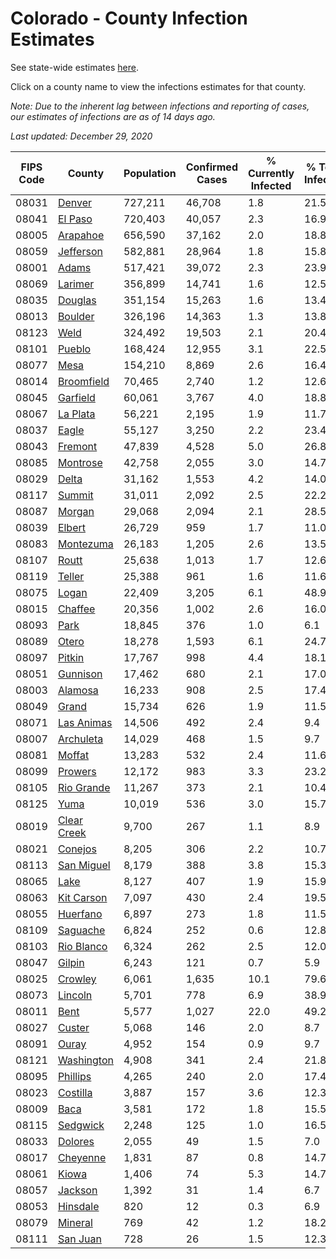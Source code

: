 # Colorado - County Infection Estimates

See state-wide estimates [here](/infections/us-co).

Click on a county name to view the infections estimates for that county.

*Note: Due to the inherent lag between infections and reporting of cases, our estimates of infections are as of 14 days ago.*

*Last updated: December 29, 2020*

|   FIPS Code |                     County |   Population |   Confirmed Cases |   % Currently Infected |   % Total Infected |
|-------------|----------------------------|--------------|-------------------|------------------------|--------------------|
|       08031 |           [Denver](denver) |      727,211 |            46,708 |                    1.8 |               21.5 |
|       08041 |         [El Paso](el-paso) |      720,403 |            40,057 |                    2.3 |               16.9 |
|       08005 |       [Arapahoe](arapahoe) |      656,590 |            37,162 |                    2.0 |               18.8 |
|       08059 |     [Jefferson](jefferson) |      582,881 |            28,964 |                    1.8 |               15.8 |
|       08001 |             [Adams](adams) |      517,421 |            39,072 |                    2.3 |               23.9 |
|       08069 |         [Larimer](larimer) |      356,899 |            14,741 |                    1.6 |               12.5 |
|       08035 |         [Douglas](douglas) |      351,154 |            15,263 |                    1.6 |               13.4 |
|       08013 |         [Boulder](boulder) |      326,196 |            14,363 |                    1.3 |               13.8 |
|       08123 |               [Weld](weld) |      324,492 |            19,503 |                    2.1 |               20.4 |
|       08101 |           [Pueblo](pueblo) |      168,424 |            12,955 |                    3.1 |               22.5 |
|       08077 |               [Mesa](mesa) |      154,210 |             8,869 |                    2.6 |               16.4 |
|       08014 |   [Broomfield](broomfield) |       70,465 |             2,740 |                    1.2 |               12.6 |
|       08045 |       [Garfield](garfield) |       60,061 |             3,767 |                    4.0 |               18.8 |
|       08067 |       [La Plata](la-plata) |       56,221 |             2,195 |                    1.9 |               11.7 |
|       08037 |             [Eagle](eagle) |       55,127 |             3,250 |                    2.2 |               23.4 |
|       08043 |         [Fremont](fremont) |       47,839 |             4,528 |                    5.0 |               26.8 |
|       08085 |       [Montrose](montrose) |       42,758 |             2,055 |                    3.0 |               14.7 |
|       08029 |             [Delta](delta) |       31,162 |             1,553 |                    4.2 |               14.0 |
|       08117 |           [Summit](summit) |       31,011 |             2,092 |                    2.5 |               22.2 |
|       08087 |           [Morgan](morgan) |       29,068 |             2,094 |                    2.1 |               28.5 |
|       08039 |           [Elbert](elbert) |       26,729 |               959 |                    1.7 |               11.0 |
|       08083 |     [Montezuma](montezuma) |       26,183 |             1,205 |                    2.6 |               13.5 |
|       08107 |             [Routt](routt) |       25,638 |             1,013 |                    1.7 |               12.6 |
|       08119 |           [Teller](teller) |       25,388 |               961 |                    1.6 |               11.6 |
|       08075 |             [Logan](logan) |       22,409 |             3,205 |                    6.1 |               48.9 |
|       08015 |         [Chaffee](chaffee) |       20,356 |             1,002 |                    2.6 |               16.0 |
|       08093 |               [Park](park) |       18,845 |               376 |                    1.0 |                6.1 |
|       08089 |             [Otero](otero) |       18,278 |             1,593 |                    6.1 |               24.7 |
|       08097 |           [Pitkin](pitkin) |       17,767 |               998 |                    4.4 |               18.1 |
|       08051 |       [Gunnison](gunnison) |       17,462 |               680 |                    2.1 |               17.0 |
|       08003 |         [Alamosa](alamosa) |       16,233 |               908 |                    2.5 |               17.4 |
|       08049 |             [Grand](grand) |       15,734 |               626 |                    1.9 |               11.5 |
|       08071 |   [Las Animas](las-animas) |       14,506 |               492 |                    2.4 |                9.4 |
|       08007 |     [Archuleta](archuleta) |       14,029 |               468 |                    1.5 |                9.7 |
|       08081 |           [Moffat](moffat) |       13,283 |               532 |                    2.4 |               11.6 |
|       08099 |         [Prowers](prowers) |       12,172 |               983 |                    3.3 |               23.2 |
|       08105 |   [Rio Grande](rio-grande) |       11,267 |               373 |                    2.1 |               10.4 |
|       08125 |               [Yuma](yuma) |       10,019 |               536 |                    3.0 |               15.7 |
|       08019 | [Clear Creek](clear-creek) |        9,700 |               267 |                    1.1 |                8.9 |
|       08021 |         [Conejos](conejos) |        8,205 |               306 |                    2.2 |               10.7 |
|       08113 |   [San Miguel](san-miguel) |        8,179 |               388 |                    3.8 |               15.3 |
|       08065 |               [Lake](lake) |        8,127 |               407 |                    1.9 |               15.9 |
|       08063 |   [Kit Carson](kit-carson) |        7,097 |               430 |                    2.4 |               19.5 |
|       08055 |       [Huerfano](huerfano) |        6,897 |               273 |                    1.8 |               11.5 |
|       08109 |       [Saguache](saguache) |        6,824 |               252 |                    0.6 |               12.8 |
|       08103 |   [Rio Blanco](rio-blanco) |        6,324 |               262 |                    2.5 |               12.0 |
|       08047 |           [Gilpin](gilpin) |        6,243 |               121 |                    0.7 |                5.9 |
|       08025 |         [Crowley](crowley) |        6,061 |             1,635 |                   10.1 |               79.6 |
|       08073 |         [Lincoln](lincoln) |        5,701 |               778 |                    6.9 |               38.9 |
|       08011 |               [Bent](bent) |        5,577 |             1,027 |                   22.0 |               49.2 |
|       08027 |           [Custer](custer) |        5,068 |               146 |                    2.0 |                8.7 |
|       08091 |             [Ouray](ouray) |        4,952 |               154 |                    0.9 |                9.7 |
|       08121 |   [Washington](washington) |        4,908 |               341 |                    2.4 |               21.8 |
|       08095 |       [Phillips](phillips) |        4,265 |               240 |                    2.0 |               17.4 |
|       08023 |       [Costilla](costilla) |        3,887 |               157 |                    3.6 |               12.3 |
|       08009 |               [Baca](baca) |        3,581 |               172 |                    1.8 |               15.5 |
|       08115 |       [Sedgwick](sedgwick) |        2,248 |               125 |                    1.0 |               16.5 |
|       08033 |         [Dolores](dolores) |        2,055 |                49 |                    1.5 |                7.0 |
|       08017 |       [Cheyenne](cheyenne) |        1,831 |                87 |                    0.8 |               14.7 |
|       08061 |             [Kiowa](kiowa) |        1,406 |                74 |                    5.3 |               14.7 |
|       08057 |         [Jackson](jackson) |        1,392 |                31 |                    1.4 |                6.7 |
|       08053 |       [Hinsdale](hinsdale) |          820 |                12 |                    0.3 |                6.9 |
|       08079 |         [Mineral](mineral) |          769 |                42 |                    1.2 |               18.2 |
|       08111 |       [San Juan](san-juan) |          728 |                26 |                    1.5 |               12.3 |